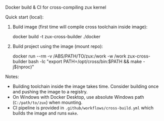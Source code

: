 Docker build & CI for cross-compiling zux kernel

Quick start (local):

1) Build image (first time will compile cross toolchain inside image):

   docker build -t zux-cross-builder ./docker

2) Build project using the image (mount repo):

   docker run --rm -v /ABS/PATH/TO/zux:/work -w /work zux-cross-builder bash -lc "export PATH=/opt/cross/bin:\$PATH && make -j$(nproc)"

Notes:
- Building toolchain inside the image takes time. Consider building once and pushing the image to a registry.
- On Windows with Docker Desktop, use absolute Windows path (`C:/path/to/zux`) when mounting.
- CI pipeline is provided in `.github/workflows/cross-build.yml` which builds the image and runs `make`.


